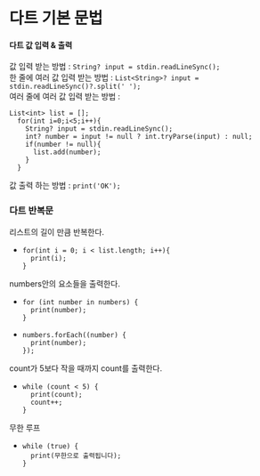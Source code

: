 # 다트 기본 문법

#### 다트 값 입력 & 출력
값 입력 받는 방법 : `String? input = stdin.readLineSync();`<br/>
한 줄에 여러 값 입력 받는 방법 : `List<String>? input = stdin.readLineSync()?.split(' ');`<br/>
여러 줄에 여러 값 입력 받는 방법 : <br/>
```
List<int> list = [];
  for(int i=0;i<5;i++){
    String? input = stdin.readLineSync();
    int? number = input != null ? int.tryParse(input) : null;
    if(number != null){
      list.add(number);
    }
  }
```

값 출력 하는 방법 : `print('OK');`

### 다트 반복문

리스트의 길이 만큼 반복한다.
+ ```
  for(int i = 0; i < list.length; i++){
    print(i);
  }
  ```

numbers안의 요소들을 출력한다.
+ ```
  for (int number in numbers) {
    print(number);
  }
  ```
+ ```
  numbers.forEach((number) {
    print(number);
  });
  ```

count가 5보다 작을 때까지 count를 출력한다.
+ ```
  while (count < 5) {
    print(count);
    count++;
  }
  ```

무한 루프
+ ```
  while (true) {
    print(무한으로 출력됩니다);
  }
  ```
  
